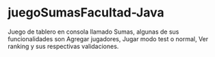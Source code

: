 # juegoSumasFacultad-Java
Juego de tablero en consola llamado Sumas, algunas de sus funcionalidades son Agregar jugadores, Jugar modo test o normal, Ver ranking y sus respectivas validaciones.

